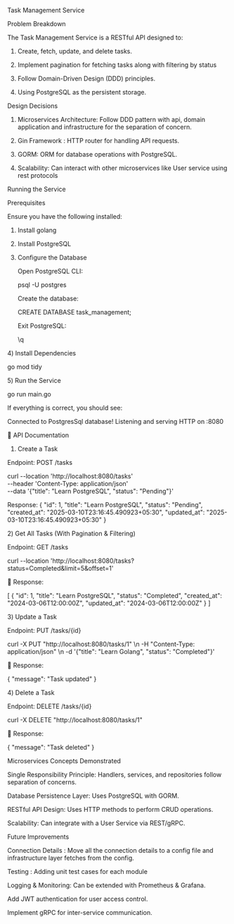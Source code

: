 Task Management Service

Problem Breakdown

The Task Management Service is a RESTful API designed to:

1) Create, fetch, update, and delete tasks.

2) Implement pagination for fetching tasks along with filtering by status

3) Follow Domain-Driven Design (DDD) principles.

4) Using PostgreSQL as the persistent storage.

Design Decisions

1) Microservices Architecture: Follow DDD pattern with api, domain application and infrastructure for the separation of concern.

2) Gin Framework : HTTP router for handling API requests.

3) GORM: ORM for database operations with PostgreSQL.

4) Scalability: Can interact with other microservices like User service using rest protocols

Running the Service

Prerequisites

Ensure you have the following installed:

1) Install golang

2) Install PostgreSQL 

3)  Configure the Database

    Open PostgreSQL CLI:

    psql -U postgres

    Create the database:

    CREATE DATABASE task_management;

    Exit PostgreSQL:

    \q

4️) Install Dependencies

go mod tidy

5️) Run the Service

go run main.go

If everything is correct, you should see:

Connected to PostgresSql database!
Listening and serving HTTP on :8080

📌 API Documentation

1) Create a Task

Endpoint: POST /tasks

curl --location 'http://localhost:8080/tasks' \
--header 'Content-Type: application/json' \
--data '{"title": "Learn PostgreSQL", "status": "Pending"}'

 Response:
{
    "id": 1,
    "title": "Learn PostgreSQL",
    "status": "Pending",
    "created_at": "2025-03-10T23:16:45.490923+05:30",
    "updated_at": "2025-03-10T23:16:45.490923+05:30"
}

2️) Get All Tasks (With Pagination & Filtering)

Endpoint: GET /tasks

curl --location 'http://localhost:8080/tasks?status=Completed&limit=5&offset=1'

📌 Response:

[
  {
    "id": 1,
    "title": "Learn PostgreSQL",
    "status": "Completed",
    "created_at": "2024-03-06T12:00:00Z",
    "updated_at": "2024-03-06T12:00:00Z"
  }
]

3️) Update a Task

Endpoint: PUT /tasks/{id}

curl -X PUT "http://localhost:8080/tasks/1" \n     -H "Content-Type: application/json" \n     -d '{"title": "Learn Golang", "status": "Completed"}'

📌 Response:

{
  "message": "Task updated"
}

4️) Delete a Task

Endpoint: DELETE /tasks/{id}

curl -X DELETE "http://localhost:8080/tasks/1"

📌 Response:

{
  "message": "Task deleted"
}

Microservices Concepts Demonstrated

Single Responsibility Principle: Handlers, services, and repositories follow separation of concerns.

Database Persistence Layer: Uses PostgreSQL with GORM.

RESTful API Design: Uses HTTP methods to perform CRUD operations.

Scalability: Can integrate with a User Service via REST/gRPC.


Future Improvements

Connection Details : Move all the connection details to a config file and infrastructure layer fetches from the config.

Testing : Adding unit test cases for each module

Logging & Monitoring: Can be extended with Prometheus & Grafana.

Add JWT authentication for user access control.

Implement gRPC for inter-service communication.


